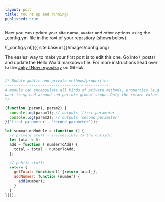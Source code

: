 ```yaml
---
layout: post
title: You're up and running!
published: true
---
```


Next you can update your site name, avatar and other options using the _config.yml file in the root of your repository (shown below).

![_config.yml]({{ site.baseurl }}/images/config.png)

The easiest way to make your first post is to edit this one. Go into /_posts/ and update the Hello World markdown file. For more instructions head over to the [Jekyll Now repository](https://github.com/barryclark/jekyll-now) on GitHub.


```js

/* Module public and private methods/properties
-----------------------------------------------
A module can encapsulate all kinds of private methods, properties (e.g. maintain private state) that we don't 
want to spread around and pollute global scope. Only the return value is public accessible:
*/

(function (param1, param2) {
  console.log(param1); // outputs 'first parameter'  
  console.log(param2); // outputs 'second parameter'    
}('first parameter', 'second parameter'));

let summationModule = (function () {
  // private stuff - inaccessible to the outside:
  let total = 0;
  add = function ( numberToAdd) {
    total = total + numberToAdd;
  };
  
  // public stuff:
  return {
    getTotal: function () {return total;}, 
    addNumber: function (number) {
      add(number); 
    }
  } 
}());


```
